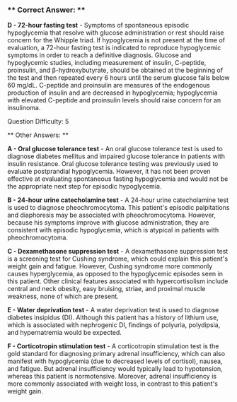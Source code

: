 ### ** Correct Answer: **

**D - 72-hour fasting test** - Symptoms of spontaneous episodic hypoglycemia that resolve with glucose administration or rest should raise concern for the Whipple triad. If hypoglycemia is not present at the time of evaluation, a 72-hour fasting test is indicated to reproduce hypoglycemic symptoms in order to reach a definitive diagnosis. Glucose and hypoglycemic studies, including measurement of insulin, C-peptide, proinsulin, and β-hydroxybutyrate, should be obtained at the beginning of the test and then repeated every 6 hours until the serum glucose falls below 60 mg/dL. C-peptide and proinsulin are measures of the endogenous production of insulin and are decreased in hypoglycemia; hypoglycemia with elevated C-peptide and proinsulin levels should raise concern for an insulinoma.

Question Difficulty: 5

** Other Answers: **

**A - Oral glucose tolerance test** - An oral glucose tolerance test is used to diagnose diabetes mellitus and impaired glucose tolerance in patients with insulin resistance. Oral glucose tolerance testing was previously used to evaluate postprandial hypoglycemia. However, it has not been proven effective at evaluating spontaneous fasting hypoglycemia and would not be the appropriate next step for episodic hypoglycemia.

**B - 24-hour urine catecholamine test** - A 24-hour urine catecholamine test is used to diagnose pheochromocytoma. This patient's episodic palpitations and diaphoresis may be associated with pheochromocytoma. However, because his symptoms improve with glucose administration, they are consistent with episodic hypoglycemia, which is atypical in patients with pheochromocytoma.

**C - Dexamethasone suppression test** - A dexamethasone suppression test is a screening test for Cushing syndrome, which could explain this patient's weight gain and fatigue. However, Cushing syndrome more commonly causes hyperglycemia, as opposed to the hypoglycemic episodes seen in this patient. Other clinical features associated with hypercortisolism include central and neck obesity, easy bruising, striae, and proximal muscle weakness, none of which are present.

**E - Water deprivation test** - A water deprivation test is used to diagnose diabetes insipidus (DI). Although this patient has a history of lithium use, which is associated with nephrogenic DI, findings of polyuria, polydipsia, and hypernatremia would be expected.

**F - Corticotropin stimulation test** - A corticotropin stimulation test is the gold standard for diagnosing primary adrenal insufficiency, which can also manifest with hypoglycemia (due to decreased levels of cortisol), nausea, and fatigue. But adrenal insufficiency would typically lead to hypotension, whereas this patient is normotensive. Moreover, adrenal insufficiency is more commonly associated with weight loss, in contrast to this patient's weight gain.

